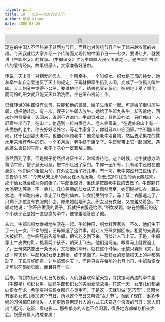 ```yaml
---
layout: post
title: 18 - 七夕——东方的情人节
author: 昕煜 Xinyu
date: 2009-08-26
---
```


<iframe src="https://archive.org/embed/slowchinese_201909/Slow_Chinese_018.mp3" width="500" height="30" frameborder="0" webkitallowfullscreen="true" mozallowfullscreen="true" allowfullscreen></iframe>
现在的中国人不但热衷于过西方节日，而且也对传统节日产生了越来越浓厚的兴趣。今天我就给大家介绍一个传统而又现代的中国节日——七夕。要讲七夕，就要讲《牛郎织女》的故事。《牛郎织女》作为中国四大民间传说之一，是中国千古流传的爱情经典。故事很感人，大家准备好纸巾。

传说，天上有一对相爱的恋人，一个叫牵牛，一个叫织女。织女是王母的孙女，她和牵牛私自恋爱违反了天上的规定。王母就把牵牛扔到人间，变成了一位孤儿叫牛郎。天上的金牛觉得不公平，要维护他们，结果也受到惩罚，掉到地上受了重伤。而可怜的织女就只能天天以泪洗面，坐在织布机前工作。

已经转世的牛郎没有父母，只能和他的哥哥、嫂子生活在一起。可是嫂子很讨厌牛郎，想把他赶走。有一次，嫂子让牛郎去放牛。她给了牛郎九头牛，却告诉他，回来的时候要带十头回来，否则不许进门。牛郎很难过，但也没办法，只好独自一人赶着牛出门了。在山上，他遇到一位白发老人。老人笑着说：“在远处的山上有一头受伤的老牛，你去好好喂养它，等老牛康复了，你就可以带它回家。”牛郎翻山越岭，终于找到那头老牛。他细心照顾老牛：他先给老牛喂食物，然后去采集花的露水用来治疗老牛的伤。一个多月后，老牛终于康复了。牛郎就带上它一起回家。遇到这么善良的牛郎，老牛下决心一定要帮助他。

虽然回到了家，但是嫂子仍然很讨厌牛郎，常常虐待他。这个时候，老牛就想办法帮助牛郎。嫂子忍无可忍，把牛郎赶出了家门。牛郎一无所有，只有老牛还陪在他身边。他们两个相依为命，在外面生活了好几年。有一次，老牛突然开口说话了。它告诉牛郎：“今天从天上来的仙女在水池洗澡，你去把那件红色的仙衣藏起来，那个仙女就会成为你的妻子。”牛郎很惊讶，但还是按照老牛说的去做了。牛郎躲在水池旁边等待，不一会儿，几位美丽的仙女从天上飘然而至，她们脱掉仙衣，跳进水池。牛郎跑出来，拿走了红色的仙衣。仙女们受到惊吓，马上穿上衣服逃走了，只剩下那位没有衣服的仙女。原来她就是织女。织女没有衣服，又害羞又着急。牛郎对她说：“你答应做我的妻子，我就把衣服还给你。”织女发现，站在她面前的这个小伙子正是她一直思念的牵牛，便害羞地答应了他。

从此，牛郎和织女幸福地生活在一起。牛郎种田，织女料理家务。不久，他们生下了一儿一女。不幸的是，王母知道了这件事，就让人把织女抓回来。相爱的夫妻再次被拆开。老牛临死前告诉牛郎，把它的皮剥下来，可以让人飞上天。于是，牛郎穿上牛皮做的鞋，挑着两个孩子，朝天上飞去。他们追啊追，眼看马上就要追上了，王母突然变出一条天河，又把他们隔开。就在这个时候，无数只喜鹊飞来，搭成一座天桥。牛郎和织女走上鹊桥，终于见面了。牛郎织女的爱情把天上的神都感动了，王母只好同意，让牛郎留在天上，但是只有在每年的七月七日，牛郎和织女才可以在鹊桥见面，而且只有一次。

后来，每到农历七月七日的夜晚，人们就喜欢仰望天空，寻找银河两边的牵牛星（牛郎星）和织女星，回顾牛郎和织女的美丽爱情故事。在这一天，女孩儿们都会向织女乞求，希望变得像织女那样心灵手巧，于是这一天就叫做“乞巧节”；又因为有很多女孩儿参加这个节日，所以这个节日又叫做“女儿节”。而到了现在，很多传统的习俗都已经消失，人们更愿意用现代人的方式去庆祝这个浪漫的节日：恋人们出门逛街、吃饭、看电影……那些单身的人也不会闲着，很多地方都举办相亲大会。祝愿有情人终成眷属！

 


